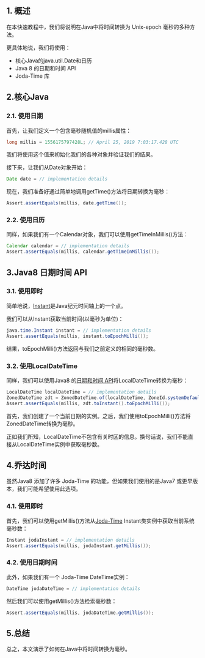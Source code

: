 ## 1. 概述

在本快速教程中，我们将说明在Java中将时间转换为 Unix-epoch 毫秒的多种方法。

更具体地说，我们将使用：

-   核心Java的java.util.Date和日历
-   Java 8 的日期和时间 API
-   Joda-Time 库

## 2.核心Java

### 2.1. 使用日期

首先，让我们定义一个包含毫秒随机值的millis属性：

```java
long millis = 1556175797428L; // April 25, 2019 7:03:17.428 UTC
```

我们将使用这个值来初始化我们的各种对象并验证我们的结果。

接下来，让我们从Date对象开始：

```java
Date date = // implementation details
```

现在，我们准备好通过简单地调用getTime()方法将日期转换为毫秒：

```java
Assert.assertEquals(millis, date.getTime());
```

### 2.2. 使用日历

同样，如果我们有一个Calendar对象，我们可以使用getTimeInMillis()方法：

```java
Calendar calendar = // implementation details
Assert.assertEquals(millis, calendar.getTimeInMillis());
```

## 3.Java8 日期时间 API

### 3.1. 使用即时

简单地说，[Instant](https://www.baeldung.com/current-date-time-and-timestamp-in-java-8)是Java纪元时间轴上的一个点。

我们可以从Instant获取当前时间(以毫秒为单位)：

```java
java.time.Instant instant = // implementation details
Assert.assertEquals(millis, instant.toEpochMilli());
```

结果，toEpochMilli()方法返回与我们之前定义的相同的毫秒数。

### 3.2. 使用LocalDateTime

同样，我们可以使用Java8 的[日期和时间 API](https://www.baeldung.com/java-8-date-time-intro)将LocalDateTime转换为毫秒：

```java
LocalDateTime localDateTime = // implementation details
ZonedDateTime zdt = ZonedDateTime.of(localDateTime, ZoneId.systemDefault());
Assert.assertEquals(millis, zdt.toInstant().toEpochMilli());
```

首先，我们创建了一个当前日期的实例。之后，我们使用toEpochMilli()方法将ZonedDateTime转换为毫秒。

正如我们所知，LocalDateTime不包含有关时区的信息。换句话说，我们不能直接从LocalDateTime实例中获取毫秒数。

## 4.乔达时间

虽然Java8 添加了许多 Joda-Time 的功能，但如果我们使用的是Java7 或更早版本，我们可能希望使用此选项。

### 4.1. 使用即时

首先，我们可以使用getMillis()方法从[Joda-Time](https://www.baeldung.com/joda-time) Instant类实例中获取当前系统毫秒数：

```java
Instant jodaInstant = // implementation details
Assert.assertEquals(millis, jodaInstant.getMillis());
```

### 4.2. 使用日期时间

此外，如果我们有一个 Joda-Time DateTime实例：

```java
DateTime jodaDateTime = // implementation details
```

然后我们可以使用getMillis()方法检索毫秒数：

```java
Assert.assertEquals(millis, jodaDateTime.getMillis());
```

## 5.总结

总之，本文演示了如何在Java中将时间转换为毫秒。